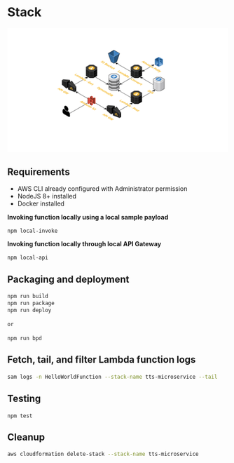 # Stack

![cloudcraft](public\TTP.png)

## Requirements

* AWS CLI already configured with Administrator permission
* NodeJS 8+ installed
* Docker installed

**Invoking function locally using a local sample payload**
```
npm local-invoke
```
 
**Invoking function locally through local API Gateway**

```
npm local-api
```

## Packaging and deployment

```
npm run build
npm run package
npm run deploy

or

npm run bpd
```

## Fetch, tail, and filter Lambda function logs

```bash
sam logs -n HelloWorldFunction --stack-name tts-microservice --tail
```
## Testing

```
npm test
```

## Cleanup

```bash
aws cloudformation delete-stack --stack-name tts-microservice
```
